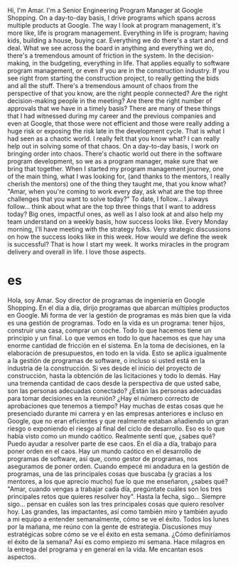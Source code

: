 Hi, I'm Amar. I'm a Senior Engineering Program Manager at Google Shopping. On a day-to-day basis, I drive programs which spans across multiple products at Google. The way I look at program management, it's more like, life is program management. Everything in life is program; having kids, building a house, buying car. Everything we do there's a start and end deal. What we see across the board in anything and everything we do, there's a tremendous amount of friction in the system. In the decision-making, in the budgeting, everything in life. That applies equally to software program management, or even if you are in the construction industry. If you see right from starting the construction project, to really getting the bids and all the stuff. There's a tremendous amount of chaos from the perspective of that you know, are the right people connected? Are the right decision-making people in the meeting? Are there the right number of approvals that we have in a timely basis? There are many of these things that I had witnessed during my career and the previous companies and even at Google, that those were not efficient and those were really adding a huge risk or exposing the risk late in the development cycle. That is what I had seen as a chaotic world. I really felt that you know what? I can really help out in solving some of that chaos. On a day-to-day basis, I work on bringing order into chaos. There's chaotic world out there in the software program development, so we as a program manager, make sure that we bring that together. When I started my program management journey, one of the main thing, what I was looking for, (and thanks to the mentors, I really cherish the mentors) one of the thing they taught me, that you know what? "Amar, when you're coming to work every day, ask what are the top three challenges that you want to solve today?" To date, I follow... I always follow... think about what are the top three things that I want to address today? Big ones, impactful ones, as well as I also look at and also help my team understand on a weekly basis, how success looks like. Every Monday morning, I'll have meeting with the strategy folks. Very strategic discussions on how the success looks like in this week. How would we define the week is successful? That is how I start my week. It works miracles in the program delivery and overall in life. I love those aspects.

# es

Hola, soy Amar. Soy director de programas de ingeniería en Google Shopping. En el día a día, dirijo programas que abarcan múltiples productos en Google. Mi forma de ver la gestión de programas es más bien que la vida es una gestión de programas. Todo en la vida es un programa: tener hijos, construir una casa, comprar un coche. Todo lo que hacemos tiene un principio y un final. Lo que vemos en todo lo que hacemos es que hay una enorme cantidad de fricción en el sistema. En la toma de decisiones, en la elaboración de presupuestos, en todo en la vida. Esto se aplica igualmente a la gestión de programas de software, o incluso si usted está en la industria de la construcción. Si ves desde el inicio del proyecto de construcción, hasta la obtención de las licitaciones y todo lo demás. Hay una tremenda cantidad de caos desde la perspectiva de que usted sabe, son las personas adecuadas conectado? ¿Están las personas adecuadas para tomar decisiones en la reunión? ¿Hay el número correcto de aprobaciones que tenemos a tiempo? Hay muchas de estas cosas que he presenciado durante mi carrera y en las empresas anteriores e incluso en Google, que no eran eficientes y que realmente estaban añadiendo un gran riesgo o exponiendo el riesgo al final del ciclo de desarrollo. Eso es lo que había visto como un mundo caótico. Realmente sentí que, ¿sabes qué? Puedo ayudar a resolver parte de ese caos. En el día a día, trabajo para poner orden en el caos. Hay un mundo caótico en el desarrollo de programas de software, así que, como gestor de programas, nos aseguramos de poner orden. Cuando empecé mi andadura en la gestión de programas, una de las principales cosas que buscaba (y gracias a los mentores, a los que aprecio mucho) fue lo que me enseñaron, ¿sabes qué? "Amar, cuando vengas a trabajar cada día, pregúntate cuáles son los tres principales retos que quieres resolver hoy". Hasta la fecha, sigo... Siempre sigo... pensar en cuáles son las tres principales cosas que quiero resolver hoy. Las grandes, las impactantes, así como también miro y también ayudo a mi equipo a entender semanalmente, cómo se ve el éxito. Todos los lunes por la mañana, me reúno con la gente de estrategia. Discusiones muy estratégicas sobre cómo se ve el éxito en esta semana. ¿Cómo definiríamos el éxito de la semana? Así es como empiezo mi semana. Hace milagros en la entrega del programa y en general en la vida. Me encantan esos aspectos.
